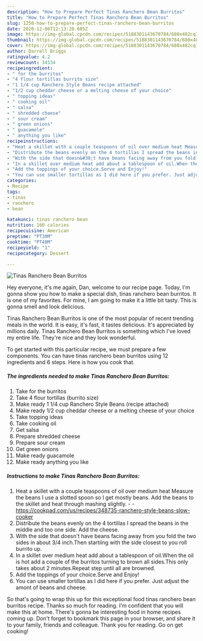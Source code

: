 ```yaml
---
description: "How to Prepare Perfect Tinas Ranchero Bean Burritos"
title: "How to Prepare Perfect Tinas Ranchero Bean Burritos"
slug: 1250-how-to-prepare-perfect-tinas-ranchero-bean-burritos
date: 2020-12-06T12:13:28.605Z
image: https://img-global.cpcdn.com/recipes/5188301143670784/680x482cq70/tinas-ranchero-bean-burritos-recipe-main-photo.jpg
thumbnail: https://img-global.cpcdn.com/recipes/5188301143670784/680x482cq70/tinas-ranchero-bean-burritos-recipe-main-photo.jpg
cover: https://img-global.cpcdn.com/recipes/5188301143670784/680x482cq70/tinas-ranchero-bean-burritos-recipe-main-photo.jpg
author: Darrell Briggs
ratingvalue: 4.2
reviewcount: 34134
recipeingredient:
- " for the burritos"
- "4 flour tortillas burrito size"
- "1 1/4 cup Ranchero Style Beans recipe attached"
- "1/2 cup cheddar cheese or a melting cheese of your choice"
- " topping ideas"
- " cooking oil"
- " salsa"
- " shredded cheese"
- " sour cream"
- " green onions"
- " guacamole"
- " anything you like"
recipeinstructions:
- "Heat a skillet with a couple teaspoons of oil over medium heat Measure the beans I use a slotted spoon so I get mostly beans. Add the beans to the skillet and heat through mashing slightly.  https://cookpad.com/us/recipes/348735-ranchero-style-beans-slow-cooker"
- "Distribute the beans evenly on the 4 tortillas I spread the beans in the middle and too one side. Add the cheese."
- "With the side that doesn&#39;t have beans facing away from you fold the two sides in about 3/4 inch.Then startiing with the side closest to you roll burrito up."
- "In a skillet over medium heat add about a tablespoon of oil.When the oil is hot add a couple of the burritos turning to brown all sides.This only takes about 2 minutes.Repeat step until all are browned."
- "Add the toppings of your choice.Serve and Enjoy!"
- "You can use smaller tortillas as I did here if you prefer. Just adjust the amont of beans and cheese."
categories:
- Recipe
tags:
- tinas
- ranchero
- bean

katakunci: tinas ranchero bean 
nutrition: 160 calories
recipecuisine: American
preptime: "PT30M"
cooktime: "PT40M"
recipeyield: "1"
recipecategory: Dessert

---
```



![Tinas Ranchero Bean Burritos](https://img-global.cpcdn.com/recipes/5188301143670784/680x482cq70/tinas-ranchero-bean-burritos-recipe-main-photo.jpg)

Hey everyone, it's me again, Dan, welcome to our recipe page. Today, I'm gonna show you how to make a special dish, tinas ranchero bean burritos. It is one of my favorites. For mine, I am going to make it a little bit tasty. This is gonna smell and look delicious.



Tinas Ranchero Bean Burritos is one of the most popular of recent trending meals in the world. It is easy, it's fast, it tastes delicious. It's appreciated by millions daily. Tinas Ranchero Bean Burritos is something which I've loved my entire life. They're nice and they look wonderful.


To get started with this particular recipe, we must prepare a few components. You can have tinas ranchero bean burritos using 12 ingredients and 6 steps. Here is how you cook that.

<!--inarticleads1-->

##### The ingredients needed to make Tinas Ranchero Bean Burritos:

1. Take  for the burritos
1. Take 4 flour tortillas (burrito size)
1. Make ready 1 1/4 cup Ranchero Style Beans (recipe attached)
1. Make ready 1/2 cup cheddar cheese or a melting cheese of your choice
1. Take  topping ideas
1. Take  cooking oil
1. Get  salsa
1. Prepare  shredded cheese
1. Prepare  sour cream
1. Get  green onions
1. Make ready  guacamole
1. Make ready  anything you like




<!--inarticleads2-->

##### Instructions to make Tinas Ranchero Bean Burritos:

1. Heat a skillet with a couple teaspoons of oil over medium heat Measure the beans I use a slotted spoon so I get mostly beans. Add the beans to the skillet and heat through mashing slightly. -  - https://cookpad.com/us/recipes/348735-ranchero-style-beans-slow-cooker
1. Distribute the beans evenly on the 4 tortillas I spread the beans in the middle and too one side. Add the cheese.
1. With the side that doesn&#39;t have beans facing away from you fold the two sides in about 3/4 inch.Then startiing with the side closest to you roll burrito up.
1. In a skillet over medium heat add about a tablespoon of oil.When the oil is hot add a couple of the burritos turning to brown all sides.This only takes about 2 minutes.Repeat step until all are browned.
1. Add the toppings of your choice.Serve and Enjoy!
1. You can use smaller tortillas as I did here if you prefer. Just adjust the amont of beans and cheese.




So that's going to wrap this up for this exceptional food tinas ranchero bean burritos recipe. Thanks so much for reading. I'm confident that you will make this at home. There's gonna be interesting food in home recipes coming up. Don't forget to bookmark this page in your browser, and share it to your family, friends and colleague. Thank you for reading. Go on get cooking!
